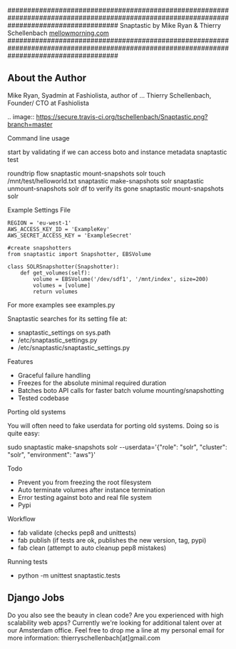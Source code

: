 ############################################################################################################################################
Snaptastic by Mike Ryan & Thierry Schellenbach [mellowmorning.com](http://www.mellowmorning.com/)
############################################################################################################################################

About the Author
----------------

Mike Ryan, Syadmin at Fashiolista, author of ...
Thierry Schellenbach, Founder/ CTO at Fashiolista

.. image:: https://secure.travis-ci.org/tschellenbach/Snaptastic.png?branch=master

Command line usage

start by validating if we can access boto and instance metadata
snaptastic test

roundtrip flow
snaptastic mount-snapshots solr
touch /mnt/test/helloworld.txt
snaptastic make-snapshots solr
snaptastic unmount-snapshots solr
df to verify its gone
snaptastic mount-snapshots solr




Example Settings File

    REGION = 'eu-west-1'
    AWS_ACCESS_KEY_ID = 'ExampleKey'
    AWS_SECRET_ACCESS_KEY = 'ExampleSecret'

    #create snapshotters
    from snaptastic import Snapshotter, EBSVolume

    class SOLRSnapshotter(Snapshotter):
        def get_volumes(self):
            volume = EBSVolume('/dev/sdf1', '/mnt/index', size=200)
            volumes = [volume]
            return volumes

For more examples see examples.py

Snaptastic searches for its setting file at:
* snaptastic_settings on sys.path
* /etc/snaptastic_settings.py
* /etc/snaptastic/snaptastic_settings.py


Features

* Graceful failure handling
* Freezes for the absolute minimal required duration
* Batches boto API calls for faster batch volume mounting/snapshotting
* Tested codebase

Porting old systems

You will often need to fake userdata for porting old systems.
Doing so is quite easy:

sudo snaptastic make-snapshots solr --userdata='{"role": "solr", "cluster": "solr", "environment": "aws"}'

Todo

* Prevent you from freezing the root filesystem
* Auto terminate volumes after instance termination
* Error testing against boto and real file system
* Pypi


Workflow

* fab validate (checks pep8 and unittests)
* fab publish (if tests are ok, publishes the new version, tag, pypi)
* fab clean (attempt to auto cleanup pep8 mistakes)

Running tests

* python -m unittest snaptastic.tests

Django Jobs
-----------
Do you also see the beauty in clean code? Are you experienced with high scalability web apps?
Currently we're looking for additional talent over at our Amsterdam office.
Feel free to drop me a line at my personal email for more information: thierryschellenbach[at]gmail.com




